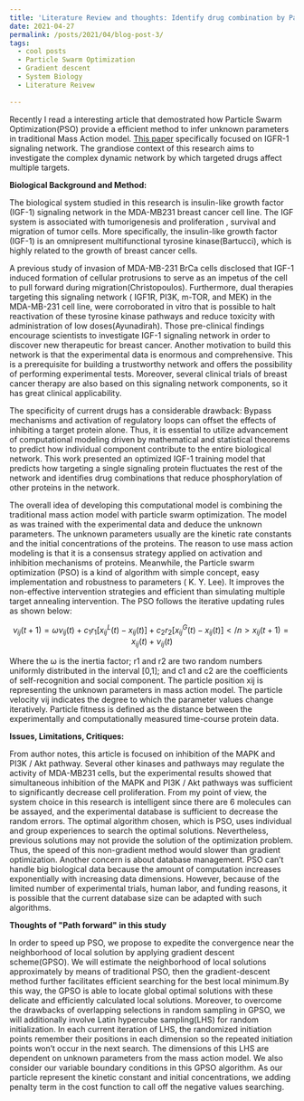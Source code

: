 ```yaml
---
title: 'Literature Review and thoughts: Identify drug combination by Particle Swarm Optimization'
date: 2021-04-27
permalink: /posts/2021/04/blog-post-3/
tags:
  - cool posts
  - Particle Swarm Optimization
  - Gradient descent 
  - System Biology
  - Literature Reivew
  
---
```


Recently I read a interesting article that demostrated how Particle Swarm Optimization(PSO) provide a efficient method to infer unknown parameters in traditional Mass Action model. <a href="https://cancerres.aacrjournals.org/content/70/17/6704">This paper</a> specifically focused on IGFR-1 signaling network. The grandiose context of this research aims to investigate the complex dynamic network by which targeted drugs affect multiple targets. 

**Biological Background and Method:**

The biological system studied in this research is insulin-like growth factor (IGF-1) signaling network in the MDA-MB231 breast cancer cell line. The IGF system is associated with tumorigenesis and proliferation , survival and migration of tumor cells. More specifically, the insulin-like growth factor (IGF-1) is an omnipresent multifunctional tyrosine kinase(Bartucci), which is highly related to the growth of breast cancer cells. 

A previous study of invasion of MDA-MB-231 BrCa cells disclosed that IGF-1 induced formation of cellular protrusions to serve as an impetus of the cell to pull forward during migration(Christopoulos).  Furthermore, dual therapies targeting this signaling network ( IGF1R, PI3K, m-TOR, and MEK) in the MDA-MB-231 cell line, were  corroborated in vitro that is possible to halt reactivation of these tyrosine kinase pathways and reduce toxicity with administration of low doses(Ayunadirah). Those pre-clinical findings encourage scientists to investigate IGF-1 signaling network in order to discover new therapeutic for breast cancer. Another motivation to build this network is that the experimental data is enormous and comprehensive. This is a prerequisite for building a trustworthy network and offers the possibility of performing experimental tests. Moreover, several clinical trials of breast cancer therapy are also based on this signaling network components, so it has great clinical applicability. 

The specificity of current drugs has a considerable drawback: Bypass mechanisms and activation of regulatory loops can offset the effects of inhibiting a target protein alone. Thus, it is essential to utilize advancement of computational modeling driven by mathematical and statistical theorems to predict how individual component contribute to the entire biological network. This work presented an optimized IGF-1 training model that predicts how targeting a single signaling protein fluctuates the rest of the network and identifies drug combinations that reduce phosphorylation of other proteins in the network.

The overall idea of developing this computational model is combining the traditional mass action model with particle swarm optimization. The model as was trained with the experimental data and deduce the unknown parameters. The unknown parameters usually are the kinetic rate constants and the initial concentrations of the proteins. The reason to use mass action modeling is that it is a consensus strategy applied on activation and inhibition mechanisms of proteins. Meanwhile, the Particle swarm optimization (PSO) is a kind of algorithm with simple concept, easy implementation and robustness to parameters ( K. Y. Lee). It improves the non-effective intervention strategies and efficient than simulating multiple target annealing intervention.
The PSO follows the iterative updating rules as shown below:

$$
\nu _{ij}(t+1)=\omega\nu_{ij} (t)+c_{1} r_{1} [x_{ij}^L (t)-x_{ij} (t)]+c_2 r_2 [x_{ij}^G (t)-x_{ij} (t)]
</n>
x_{ij} (t+1)=x_{ij} (t)+\nu_{ij}(t)
$$

Where the ω is the inertia factor; r1 and r2 are two random numbers uniformly distributed in the interval [0,1]; and c1 and c2 are the coefficients of self-recognition and social component. The particle position xij is representing the unknown parameters in mass action model. The particle velocity vij indicates the degree to which the parameter values change iteratively. Particle fitness is defined as the distance between the experimentally and computationally measured time-course protein data. 

**Issues, Limitations, Critiques:**

From author notes, this article is focused on inhibition of the MAPK and PI3K / Akt pathway. Several other kinases and pathways may regulate the activity of MDA-MB231 cells, but the experimental results showed that simultaneous inhibition of the MAPK and PI3K / Akt pathways was sufficient to significantly decrease cell proliferation.
From my point of view, the system choice in this research is intelligent since there are 6 molecules can be assayed, and the experimental database is sufficient to decrease the random errors. The optimal algorithm chosen, which is PSO, uses individual and group experiences to search the optimal solutions. Nevertheless, previous solutions may not provide the solution of the optimization problem. Thus, the speed of this non-gradient method would slower than gradient optimization. Another concern is about database management. PSO can’t handle big biological data because the amount of computation increases exponentially with increasing data dimensions. However, because of the limited number of experimental trials, human labor, and funding reasons, it is possible that the current database size can be adapted with such algorithms. 

**Thoughts of "Path forward" in this study**

In order to speed up PSO, we propose to expedite the convergence near the neighborhood of local solution by  applying gradient descent scheme(GPSO). We will estimate the neighborhood of local solutions approximately by means of traditional PSO, then the gradient-descent method further facilitates efficient searching for the best local minimum.By this way, the GPSO is able to locate global optimal solutions with these delicate and efficiently calculated local solutions. Moreover, to overcome the drawbacks of overlapping selections in random sampling in GPSO, we will additionally involve Latin hypercube sampling(LHS) for random initialization. In each current iteration of LHS, the randomized initiation points remember  their positions in each dimension so the repeated initiation points won’t occur in the next search. The dimensions of this LHS are dependent on unknown parameters from the mass action model. We also consider our variable boundary conditions in this GPSO algorithm. As our particle represent the kinetic constant and initial concentrations, we adding penalty term in the cost function to call off the negative values searching. 



